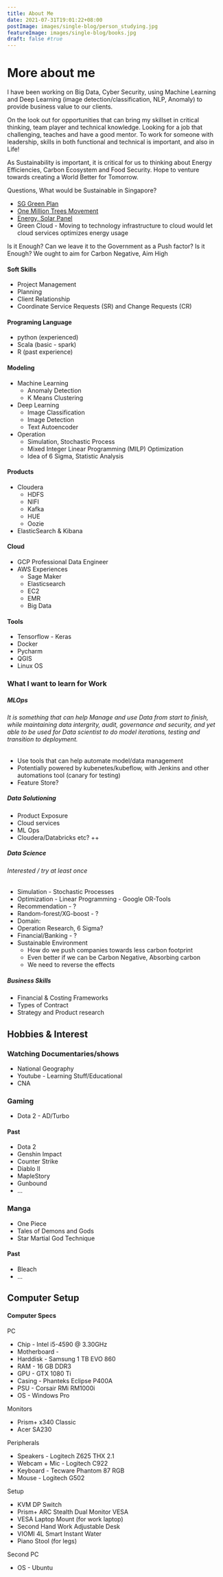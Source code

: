 ```yaml
---
title: About Me
date: 2021-07-31T19:01:22+08:00
postImage: images/single-blog/person_studying.jpg
featureImage: images/single-blog/books.jpg
draft: false #true
---
```



# More about me 
I have been working on Big Data, Cyber Security, using Machine Learning and Deep Learning (image detection/classification, NLP, Anomaly) to provide business value to our clients.

On the look out for opportunities that can bring my skillset in critical thinking, team player and technical knowledge. Looking for a job that challenging, teaches and have a good mentor. To work for someone with leadership, skills in both functional and technical is important, and also in Life!

As Sustainability is important, it is critical for us to thinking about Energy Efficiencies, Carbon Ecosystem and Food Security. Hope to venture towards creating a World Better for Tomorrow.

Questions, What would be Sustainable in Singapore?
- [SG Green Plan](https://www.greenplan.gov.sg/)
- [One Million Trees Movement](https://www.nparks.gov.sg/treessg/one-million-trees-movement)
- [Energy, Solar Panel](https://www.straitstimes.com/multimedia/graphics/2021/05/singapore-largest-solar-farm-water/index.html?shell)
- Green Cloud - Moving to technology infrastructure to cloud would let cloud services optimizes energy usage 

Is it Enough? Can we leave it to the Government as a Push factor? Is it Enough?
We ought to aim for Carbon Negative, Aim High


#### Soft Skills
- Project Management
- Planning
- Client Relationship
- Coordinate Service Requests (SR) and Change Requests (CR)

#### Programing Language
- python (experienced)
- Scala (basic - spark)
- R (past experience)

#### Modeling
- Machine Learning
    - Anomaly Detection
    - K Means Clustering
- Deep Learning
    - Image Classification
    - Image Detection
    - Text Autoencoder
- Operation
    - Simulation, Stochastic Process
    - Mixed Integer Linear Programming (MILP) Optimization
    - Idea of 6 Sigma, Statistic Analysis 

#### Products
- Cloudera
    - HDFS
    - NIFI
    - Kafka
    - HUE
    - Oozie
- ElasticSearch & Kibana

#### Cloud
- GCP Professional Data Engineer
- AWS Experiences
    - Sage Maker
    - Elasticsearch
    - EC2
    - EMR 
    - Big Data


#### Tools
- Tensorflow - Keras
- Docker
- Pycharm
- QGIS
- Linux OS

### What I want to learn for Work
##### MLOps
###### It is something that can help Manage and use Data from start to finish, while maintaining data intergrity, audit, governance and security, and yet able to be used for Data scientist to do model iterations, testing and transition to deployment.
- Use tools that can help automate model/data management
- Potentially powered by kubenetes/kubeflow, with Jenkins and other automations tool (canary for testing)
- Feature Store? 

##### Data Solutioning
- Product Exposure
- Cloud services
- ML Ops
- Cloudera/Databricks etc? ++  

##### Data Science 
###### Interested / try at least once
- Simulation - Stochastic Processes
- Optimization - Linear Programming - Google OR-Tools
- Recommendation - ?
- Random-forest/XG-boost - ?
- Domain:
- Operation Research, 6 Sigma? 
- Financial/Banking - ? 
- Sustainable Environment
    - How do we push companies towards less carbon footprint
    - Even better if we can be Carbon Negative, Absorbing carbon
    - We need to reverse the effects


##### Business Skills
- Financial & Costing Frameworks
- Types of Contract
- Strategy and Product research 



## Hobbies & Interest


### Watching Documentaries/shows
- National Geography
- Youtube - Learning Stuff/Educational
- CNA

### Gaming
- Dota 2 - AD/Turbo

#### Past
- Dota 2
- Genshin Impact
- Counter Strike
- Diablo II
- MapleStory
- Gunbound
- ...


### Manga
- One Piece
- Tales of Demons and Gods
- Star Martial God Technique

#### Past
- Bleach
- ...


## Computer Setup


####  Computer Specs


PC
- Chip - Intel i5-4590 @ 3.30GHz
- Motherboard -
- Harddisk - Samsung 1 TB EVO 860
- RAM - 16 GB DDR3
- GPU - GTX 1080 Ti
- Casing - Phanteks Eclipse P400A
- PSU - Corsair RMi RM1000i
- OS - Windows Pro

Monitors 
- Prism+ x340 Classic
- Acer SA230

Peripherals
- Speakers - Logitech Z625 THX 2.1
- Webcam + Mic - Logitech C922
- Keyboard - Tecware Phantom 87 RGB
- Mouse - Logitech G502

Setup
- KVM DP Switch
- Prism+ ARC Stealth Dual Monitor VESA 
- VESA Laptop Mount (for work laptop)
- Second Hand Work Adjustable Desk
- VIOMI 4L Smart Instant Water
- Piano Stool (for legs)

Second PC 
- OS - Ubuntu



